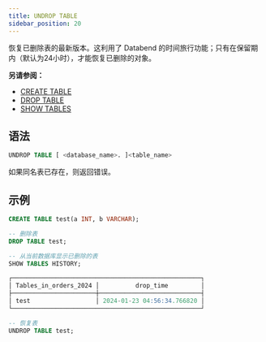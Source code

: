 ```yaml
---
title: UNDROP TABLE
sidebar_position: 20
---
```


恢复已删除表的最新版本。这利用了 Databend 的时间旅行功能；只有在保留期内（默认为24小时），才能恢复已删除的对象。

**另请参阅：**
- [CREATE TABLE](./10-ddl-create-table.md)
- [DROP TABLE](./20-ddl-drop-table.md)
- [SHOW TABLES](show-tables.md)

## 语法

```sql
UNDROP TABLE [ <database_name>. ]<table_name>
```

如果同名表已存在，则返回错误。

## 示例

```sql
CREATE TABLE test(a INT, b VARCHAR);

-- 删除表
DROP TABLE test;

-- 从当前数据库显示已删除的表
SHOW TABLES HISTORY;

┌────────────────────────────────────────────────────┐
│ Tables_in_orders_2024 │          drop_time         │
├───────────────────────┼────────────────────────────┤
│ test                  │ 2024-01-23 04:56:34.766820 │
└────────────────────────────────────────────────────┘

-- 恢复表
UNDROP TABLE test;
```